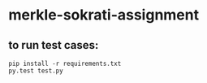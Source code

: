 # merkle-sokrati-assignment

## to run test cases:

``` 
pip install -r requirements.txt
py.test test.py
```

